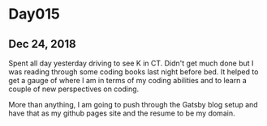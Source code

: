 # Day015
## Dec 24, 2018

Spent all day yesterday driving to see K in CT. Didn't get much done but I was reading through some coding books last night before bed. It helped to get a gauge of where I am in terms of my coding abilities and to learn a couple of new perspectives on coding.

More than anything, I am going to push through the Gatsby blog setup and have that as my github pages site and the resume to be my domain.

